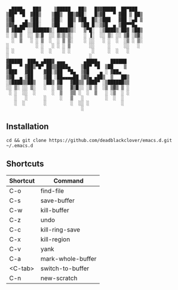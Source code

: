 ```
 ▄████▄   ██▓     ▒█████   ██▒   █▓▓█████  ██▀███  
▒██▀ ▀█  ▓██▒    ▒██▒  ██▒▓██░   █▒▓█   ▀ ▓██ ▒ ██▒
▒▓█    ▄ ▒██░    ▒██░  ██▒ ▓██  █▒░▒███   ▓██ ░▄█ ▒
▒▓▓▄ ▄██▒▒██░    ▒██   ██░  ▒██ █░░▒▓█  ▄ ▒██▀▀█▄  
▒ ▓███▀ ░░██████▒░ ████▓▒░   ▒▀█░  ░▒████▒░██▓ ▒██▒
░ ░▒ ▒  ░░ ▒░▓  ░░ ▒░▒░▒░    ░ ▐░  ░░ ▒░ ░░ ▒▓ ░▒▓░
  ░  ▒   ░ ░ ▒  ░  ░ ▒ ▒░    ░ ░░   ░ ░  ░  ░▒ ░ ▒░
░          ░ ░   ░ ░ ░ ▒       ░░     ░     ░░   ░ 
░ ░          ░  ░    ░ ░        ░     ░  ░   ░     
░                              ░                   
▓█████  ███▄ ▄███▓ ▄▄▄       ▄████▄    ██████      
▓█   ▀ ▓██▒▀█▀ ██▒▒████▄    ▒██▀ ▀█  ▒██    ▒      
▒███   ▓██    ▓██░▒██  ▀█▄  ▒▓█    ▄ ░ ▓██▄        
▒▓█  ▄ ▒██    ▒██ ░██▄▄▄▄██ ▒▓▓▄ ▄██▒  ▒   ██▒     
░▒████▒▒██▒   ░██▒ ▓█   ▓██▒▒ ▓███▀ ░▒██████▒▒     
░░ ▒░ ░░ ▒░   ░  ░ ▒▒   ▓▒█░░ ░▒ ▒  ░▒ ▒▓▒ ▒ ░     
 ░ ░  ░░  ░      ░  ▒   ▒▒ ░  ░  ▒   ░ ░▒  ░ ░     
   ░   ░      ░     ░   ▒   ░        ░  ░  ░       
   ░  ░       ░         ░  ░░ ░            ░       
                            ░                      
```

## Installation

```
cd && git clone https://github.com/deadblackclover/emacs.d.git ~/.emacs.d
```

## Shortcuts

|Shortcut|Command|
|-|-|
|C-o|find-file|
|C-s|save-buffer|
|C-w|kill-buffer|
|C-z|undo|
|C-c|kill-ring-save|
|C-x|kill-region|
|C-v|yank|
|C-a|mark-whole-buffer|
|\<C-tab\>|switch-to-buffer|
|C-n|new-scratch|
